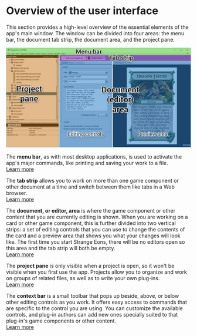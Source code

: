 # Overview of the user interface

This section provides a high-level overview of the essential elements of the app's main window. The window can be divided into four areas: the menu bar, the document tab strip, the document area, and the project pane.

![the main app window with the four basic areas labelled](images/window-tour.jpg)

The **menu bar**, as with most desktop applications, is used to activate the app's major commands, like printing and saving your work to a file.  
[Learn more](um-ui-menu.md)

The **tab strip** allows you to work on more than one game component or other document at a time and switch between them like tabs in a Web browser.  
[Learn more](um-ui-documents.md)

The **document, or editor, area** is where the game component or other content that you are currently editing is shown. When you are working on a card or other game component, this is further divided into two vertical strips: a set of editing controls that you can use to change the contents of the card and a preview area that shows you what your changes will look like. The first time you start Strange Eons, there will be no editors open so this area and the tab strip will both be empty.  
[Learn more](um-gc-intro.md)

The **project pane** is only visible when a project is open, so it won't be visible when you first use the app. Projects allow you to organize and work on groups of related files, as well as to write your own plug-ins.  
[Learn more](um-proj-intro.md)

The **context bar** is a small toolbar that pops up beside, above, or below other editing controls as you work. It offers easy access to commands that are specific to the control you are using. You can customize the available controls, and plug-in authors can add new ones specially suited to that plug-in's game components or other content.  
[Learn more](um-ui-context-bar.md)